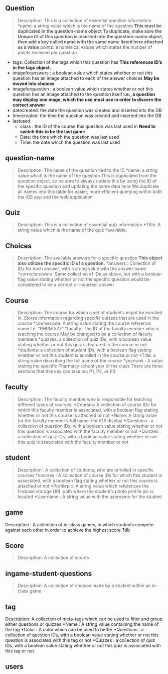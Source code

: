 ## Question
>Description: This is a collection of essential question information
*name: a string value which is the name of the question
**This must be duplicated in the question-name object**
**To duplicate, make sure the Unique ID of this question is inserted into the question-name object, then add a key called name with the same name listed here attached as a value**
points: a numerical values which states the number of points received per question
* tags: Collection of the tags which this question has
**This references ID’s in the tags object.**
* imageforanswers : a boolean value which states whether or not this question has an image attached to each of the answer choices
**May be moved into choices**
* imageforquestion : a boolean value which states whether or not this question has an image attached to the question itself
**I.e., a question may display one mage, which the use must use in order to discern the correct answer**
* datecreated: the date the question was created and inserted into the DB
* timecreated: the time the question was created and inserted into the DB
* lastused
  * class : the ID of the course this question was last used in
  **Need to switch this to be the last game**
  * Date: the time which the question was last used
  * Time: the date which the question was last used
## question-name
>Description: The name of the question tied to the ID
*name: a string value which is the name of the question
>This is duplicated from the question object, so be sure to always update this by using the ID of the specific question and updating the name data here
>We duplicate all names into this table for easier, more efficient querying within both the iOS app and the web application
## Quiz
>Description: This is a collection of essential quiz information
*Title: A string value which is the name of the quiz
*available:
## Choices
>Description: The available answers for a specific question
**This object also utilizes the specific ID of a question.**
*answers : Collection of IDs for each answer, with a string value with the answer name
*correctanswers: Same collection of IDs as above, but with a boolean flag value stating whether or not the specific question would be considered to be a correct or incorrect answer
## Course
>Description: The course for which a set of student’s might be enrolled in. Stores information regarding specific quizzes that are used in the course
*coursecode: A string value stating the course reference name
I.e. “PHRM 577”
*faculty: The ID of the faculty member who is teaching the course
May be changed to be a collection of faculty members
*quizzes: a collection of quiz IDs, with a boolean value stating whether or not this quiz is featured in the course or not
*students: a collection of student IDs, with a boolean flag stating whether or not this student is enrolled in the course or not
*Title: a string value describing the full name of the course
*yearrank : A value stating the specific Pharmacy school year of the class
There are three sections that this key can take on: P1, P2, or P3
## faculty
>Description: The faculty member who is responsible for teaching different types of courses. 
*Courses: A collection of course IDs for which this faculty member is associated, with a boolean flag stating whether or not this course is attached or not
*Name: A string value for the faculty member’s full name. 
For iOS display
*Questions :  a collection of question IDs, with a boolean value stating whether or not this question is associated with the faculty member or not
*Quizzes : a collection of quiz IDs, with a boolean value stating whether or not this quiz is associated with the faculty member or not
## student
>Description : A collection of students, who are enrolled in specific courses
*courses : A collection of course IDs for which this student is associated, with a boolean flag stating whether or not this course is attached or not
*Profilepic: A string value which references the firebase storage URL path where the student’s photo profile pic is located
*Username : A string value with the username for the student
## game
Description : A collection of in-class games, in which students compete against each other in order to achieve the highest score
Tdb
## Score
>Description: A collection of scores 
## ingame-student-questions
>Description: A collection of choices made by a student within an in-class game
## tag
Description: A collection of meta-tags which can be used to filter and group either questions or quizzes
*Name : A string value containing the name of the tag
*Color : A color which can be used to better
*Questions : a collection of question IDs, with a boolean value stating whether or not this question is associated with this tag or not
*Quizzes : a collection of quiz IDs, with a boolean value stating whether or not this quiz is associated with this tag or not
## users
